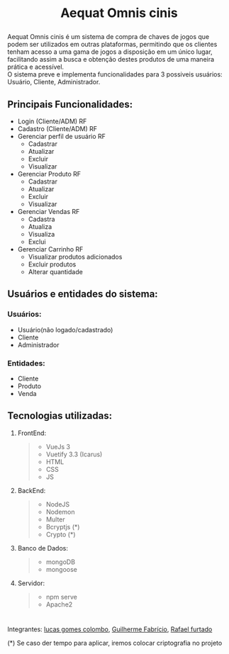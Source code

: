 # <p align="center">Aequat Omnis cinis</p>

Aequat Omnis cinis é um sistema de compra de chaves de jogos que podem ser utilizados em outras plataformas, permitindo que os clientes tenham acesso a uma gama de jogos a disposição em um único lugar, facilitando assim a busca e obtenção destes produtos de uma maneira prática e acessível.<br>
O sistema preve e implementa funcionalidades para 3 possiveis usuários: Usuário, Cliente, Administrador.<br>

## Principais Funcionalidades:
- Login (Cliente/ADM) RF
- Cadastro (Cliente/ADM) RF
- Gerenciar perfil de usuário RF
   - Cadastrar
   - Atualizar 
   - Excluir 
   - Visualizar
- Gerenciar Produto RF
   - Cadastrar
   - Atualizar 
   - Excluir 
   - Visualizar
- Gerenciar Vendas RF
   - Cadastra
   - Atualiza
   - Visualiza
   - Exclui
- Gerenciar Carrinho RF
   - Visualizar produtos adicionados
   - Excluir produtos
   - Alterar quantidade

## Usuários e entidades do sistema:
### Usuários:
- Usuário(não logado/cadastrado)
- Cliente
- Administrador
### Entidades:
- Cliente
- Produto
- Venda

## Tecnologias utilizadas:
1. FrontEnd:
   >- VueJs 3
   >- Vuetify 3.3 (Icarus)
   >- HTML
   >- CSS
   >- JS
2. BackEnd:
   >- NodeJS
   >- Nodemon
   >- Multer
   >- Bcryptjs (*)
   >- Crypto (*)
3. Banco de Dados:
   >- mongoDB
   >- mongoose
4. Servidor:
   >- npm serve
   >- Apache2

#
Integrantes: [lucas gomes colombo](https://github.com/LucasgColombo), [Guilherme Fabrício](https://github.com/GuiDev115), [Rafael furtado](https://github.com/zSchwi)

(*) Se caso der tempo para aplicar, iremos colocar criptografia no projeto
